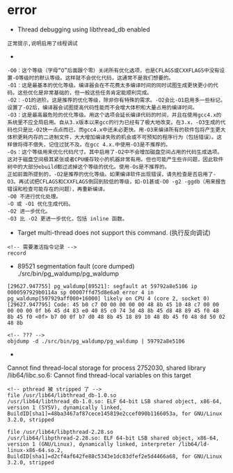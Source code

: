 # error 

- Thread debugging using libthread_db enabled
```shell
正常提示,说明启用了线程调试
```

- <optimized out>
```shell
-O0：这个等级（字母“O”后面跟个零）关闭所有优化选项，也是CFLAGS或CXXFLAGS中没有设置-O等级时的默认等级。这样就不会优化代码，这通常不是我们想要的。
-O1：这是最基本的优化等级。编译器会在不花费太多编译时间的同时试图生成更快更小的代码。这些优化是非常基础的，但一般这些任务肯定能顺利完成。
-O2：-O1的进阶。这是推荐的优化等级，除非你有特殊的需求。-O2会比-O1启用多一些标记。设置了-O2后，编译器会试图提高代码性能而不会增大体积和大量占用的编译时间。
-O3：这是最高最危险的优化等级。用这个选项会延长编译代码的时间，并且在使用gcc4.x的系统里不应全局启用。自从3.x版本以来gcc的行为已经有了极大地改变。在3.x，-O3生成的代码也只是比-O2快一点点而已，而gcc4.x中还未必更快。用-O3来编译所有的软件包将产生更大体积更耗内存的二进制文件，大大增加编译失败的机会或不可预知的程序行为（包括错误）。这样做将得不偿失，记住过犹不及。在gcc 4.x.中使用-O3是不推荐的。
-Os：这个等级用来优化代码尺寸。其中启用了-O2中不会增加磁盘空间占用的代码生成选项。这对于磁盘空间极其紧张或者CPU缓存较小的机器非常有用。但也可能产生些许问题，因此软件树中的大部分ebuild都过滤掉这个等级的优化。使用-Os是不推荐的。
正如前面所提到的，-O2是推荐的优化等级。如果编译软件出现错误，请先检查是否启用了-O3。再试试把CFLAGS和CXXFLAGS倒回到较低的等级，如-O1甚或-O0 -g2 -ggdb（用来报告错误和检查可能存在的问题），再重新编译。
-O0 不进行优化处理。
-O 或 -O1 优化生成代码。
-O2 进一步优化。
-O3 比 -O2 更进一步优化，包括 inline 函数。
```

- Target multi-thread does not support this command. (执行反向调试)
```shell
<!-- 需要激活指令记录 -->
record
```

-   89521 segmentation fault (core dumped)  ./src/bin/pg_waldump/pg_waldump
```shell
[29627.947755] pg_waldump[89521]: segfault at 59792a8e5106 ip 0000597929b0114a sp 00007ffd75d8e6a0 error 4 in pg_waldump[597929aff000+16000] likely on CPU 4 (core 2, socket 0)
[29627.947795] Code: 45 b0 c7 00 00 00 00 00 48 8b 45 10 48 c7 00 00 00 00 00 0f b6 45 d4 83 e0 40 85 c0 74 3d 48 8b 45 d8 48 89 45 f0 48 8b 45 f0 <0f> b7 00 0f b7 d0 48 8b 45 18 89 10 48 8b 45 f0 48 8d 50 02 48 8b

<!-- ??? -->
objdump -d ./src/bin/pg_waldump/pg_waldump | 59792a8e5106 
```

- 
Cannot find thread-local storage for process 2752030, shared library /lib64/libc.so.6:
Cannot find thread-local variables on this target
```shell
<!-- pthread 被 stripped 了 -->
file /usr/lib64/libthread_db-1.0.so
/usr/lib64/libthread_db-1.0.so: ELF 64-bit LSB shared object, x86-64, version 1 (SYSV), dynamically linked, BuildID[sha1]=48ba3467af87cece145819e2ccef090b1166053a, for GNU/Linux 3.2.0, stripped

file /usr/lib64/libpthread-2.28.so
/usr/lib64/libpthread-2.28.so: ELF 64-bit LSB shared object, x86-64, version 1 (GNU/Linux), dynamically linked, interpreter /lib64/ld-linux-x86-64.so.2, BuildID[sha1]=d2cf4af642fe88c5343e1dc83dfef2e5d4466a68, for GNU/Linux 3.2.0, stripped
```
